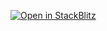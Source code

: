 [![Open in StackBlitz](https://developer.stackblitz.com/img/open_in_stackblitz.svg)](https://stackblitz.com/github/CartoDB/deck-gl-examples/tree/master/hello-world?file=index.ts)